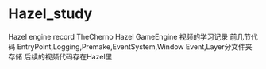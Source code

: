 # Hazel_study
Hazel engine record 
TheCherno Hazel GameEngine 视频的学习记录
前几节代码 EntryPoint,Logging,Premake,EventSystem,Window Event,Layer分文件夹存储
后续的视频代码存在Hazel里
